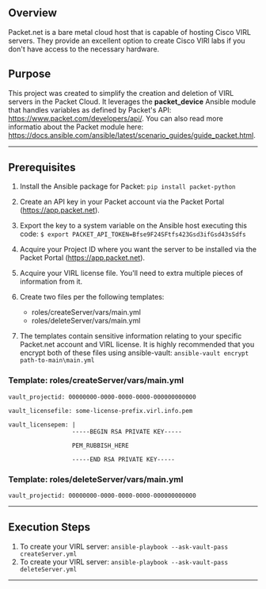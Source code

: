 ## Overview
Packet.net is a bare metal cloud host that is capable of hosting Cisco VIRL servers. They provide an excellent option to create Cisco VIRl labs if you don't have access to the necessary hardware.
## Purpose
This project was created to simplify the creation and deletion of VIRL servers in the Packet Cloud. It leverages the **packet_device** Ansible module that handles variables as defined by Packet's API: https://www.packet.com/developers/api/. You can also read more informatio about the Packet module here: https://docs.ansible.com/ansible/latest/scenario_guides/guide_packet.html.

---

## Prerequisites
1. Install the Ansible package for Packet: `pip install packet-python`

2. Create an API key in your Packet account via the Packet Portal (https://app.packet.net).  

3. Export the key to a system variable on the Ansible host executing this code: `$ export PACKET_API_TOKEN=Bfse9F24SFtfs423Gsd3ifGsd43sSdfs`

4. Acquire your Project ID where you want the server to be installed via the Packet Portal (https://app.packet.net).

5. Acquire your VIRL license file. You'll need to extra multiple pieces of information from it.

6. Create two files per the following templates:
   - roles/createServer/vars/main.yml
   - roles/deleteServer/vars/main.yml

7. The templates contain sensitive information relating to your specific Packet.net account and VIRL license. It is highly recommended that you encrypt both of these files using ansible-vault: `ansible-vault encrypt path-to-main\main.yml`

### Template: roles/createServer/vars/main.yml
    vault_projectid: 00000000-0000-0000-0000-000000000000

    vault_licensefile: some-license-prefix.virl.info.pem

    vault_licensepem: |
                      -----BEGIN RSA PRIVATE KEY-----

                      PEM_RUBBISH_HERE

                      -----END RSA PRIVATE KEY-----

### Template: roles/deleteServer/vars/main.yml
    vault_projectid: 00000000-0000-0000-0000-000000000000

---

## Execution Steps
1. To create your VIRL server:
   `ansible-playbook --ask-vault-pass createServer.yml`
2. To create your VIRL server:
   `ansible-playbook --ask-vault-pass deleteServer.yml`
---
